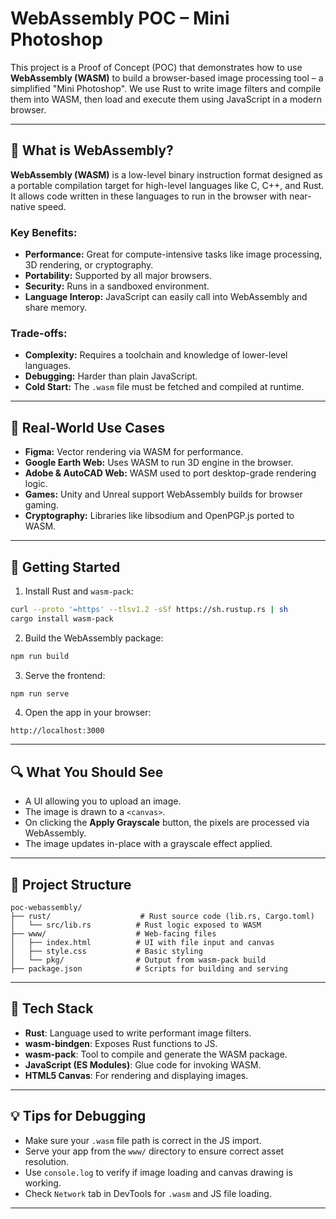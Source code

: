 # WebAssembly POC – Mini Photoshop

This project is a Proof of Concept (POC) that demonstrates how to use **WebAssembly (WASM)** to build a browser-based image processing tool – a simplified "Mini Photoshop". We use Rust to write image filters and compile them into WASM, then load and execute them using JavaScript in a modern browser.

---

## 🧠 What is WebAssembly?

**WebAssembly (WASM)** is a low-level binary instruction format designed as a portable compilation target for high-level languages like C, C++, and Rust. It allows code written in these languages to run in the browser with near-native speed.

### Key Benefits:

* **Performance:** Great for compute-intensive tasks like image processing, 3D rendering, or cryptography.
* **Portability:** Supported by all major browsers.
* **Security:** Runs in a sandboxed environment.
* **Language Interop:** JavaScript can easily call into WebAssembly and share memory.

### Trade-offs:

* **Complexity:** Requires a toolchain and knowledge of lower-level languages.
* **Debugging:** Harder than plain JavaScript.
* **Cold Start:** The `.wasm` file must be fetched and compiled at runtime.

---

## 🎯 Real-World Use Cases

* **Figma:** Vector rendering via WASM for performance.
* **Google Earth Web:** Uses WASM to run 3D engine in the browser.
* **Adobe & AutoCAD Web:** WASM used to port desktop-grade rendering logic.
* **Games:** Unity and Unreal support WebAssembly builds for browser gaming.
* **Cryptography:** Libraries like libsodium and OpenPGP.js ported to WASM.

---

## 🚀 Getting Started

1. Install Rust and `wasm-pack`:

```bash
curl --proto '=https' --tlsv1.2 -sSf https://sh.rustup.rs | sh
cargo install wasm-pack
```

2. Build the WebAssembly package:

```bash
npm run build
```

3. Serve the frontend:

```bash
npm run serve
```

4. Open the app in your browser:

```
http://localhost:3000
```

---

## 🔍 What You Should See

* A UI allowing you to upload an image.
* The image is drawn to a `<canvas>`.
* On clicking the **Apply Grayscale** button, the pixels are processed via WebAssembly.
* The image updates in-place with a grayscale effect applied.

---

## 📁 Project Structure

```
poc-webassembly/
├── rust/                    # Rust source code (lib.rs, Cargo.toml)
│   └── src/lib.rs          # Rust logic exposed to WASM
├── www/                    # Web-facing files
│   ├── index.html          # UI with file input and canvas
│   ├── style.css           # Basic styling
│   └── pkg/                # Output from wasm-pack build
├── package.json            # Scripts for building and serving
```

---

## 🧪 Tech Stack

* **Rust**: Language used to write performant image filters.
* **wasm-bindgen**: Exposes Rust functions to JS.
* **wasm-pack**: Tool to compile and generate the WASM package.
* **JavaScript (ES Modules)**: Glue code for invoking WASM.
* **HTML5 Canvas**: For rendering and displaying images.

---

## 💡 Tips for Debugging

* Make sure your `.wasm` file path is correct in the JS import.
* Serve your app from the `www/` directory to ensure correct asset resolution.
* Use `console.log` to verify if image loading and canvas drawing is working.
* Check `Network` tab in DevTools for `.wasm` and JS file loading.

---

